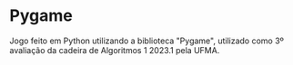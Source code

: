 # Pygame
Jogo feito em Python utilizando a biblioteca "Pygame", utilizado como 3º avaliação da cadeira de Algoritmos 1 2023.1 pela UFMA.
